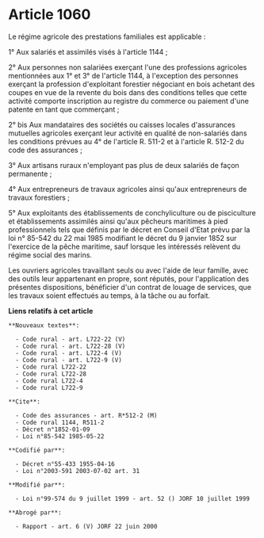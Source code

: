 # Article 1060

Le régime agricole des prestations familiales est applicable :

1° Aux salariés et assimilés visés à l'article 1144 ;

2° Aux personnes non salariées exerçant l'une des professions agricoles mentionnées aux 1° et 3° de l'article 1144, à
l'exception des personnes exerçant la profession d'exploitant forestier négociant en bois achetant des coupes en vue de la
revente du bois dans des conditions telles que cette activité comporte inscription au registre du commerce ou paiement d'une
patente en tant que commerçant ;

2° bis Aux mandataires des sociétés ou caisses locales d'assurances mutuelles agricoles exerçant leur activité en qualité de
non-salariés dans les conditions prévues au 4° de l'article R. 511-2 et à l'article R. 512-2 du code des assurances ;

3° Aux artisans ruraux n'employant pas plus de deux salariés de façon permanente ;

4° Aux entrepreneurs de travaux agricoles ainsi qu'aux entrepreneurs de travaux forestiers ;

5° Aux exploitants des établissements de conchyliculture ou de pisciculture et établissements assimilés ainsi qu'aux pêcheurs
maritimes à pied professionnels tels que définis par le décret en Conseil d'Etat prévu par la loi n° 85-542 du 22 mai 1985
modifiant le décret du 9 janvier 1852 sur l'exercice de la pêche maritime, sauf lorsque les intéressés relèvent du régime
social des marins.

Les ouvriers agricoles travaillant seuls ou avec l'aide de leur famille, avec des outils leur appartenant en propre, sont
réputés, pour l'application des présentes dispositions, bénéficier d'un contrat de louage de services, que les travaux soient
effectués au temps, à la tâche ou au forfait.

**Liens relatifs à cet article**

	**Nouveaux textes**:

	  - Code rural - art. L722-22 (V)
	  - Code rural - art. L722-28 (V)
	  - Code rural - art. L722-4 (V)
	  - Code rural - art. L722-9 (V)
	  - Code rural L722-22
	  - Code rural L722-28
	  - Code rural L722-4
	  - Code rural L722-9

	**Cite**:

	  - Code des assurances - art. R*512-2 (M)
	  - Code rural 1144, R511-2
	  - Décret n°1852-01-09
	  - Loi n°85-542 1985-05-22

	**Codifié par**:

	  - Décret n°55-433 1955-04-16
	  - Loi n°2003-591 2003-07-02 art. 31

	**Modifié par**:

	  - Loi n°99-574 du 9 juillet 1999 - art. 52 () JORF 10 juillet 1999

	**Abrogé par**:

	  - Rapport - art. 6 (V) JORF 22 juin 2000
